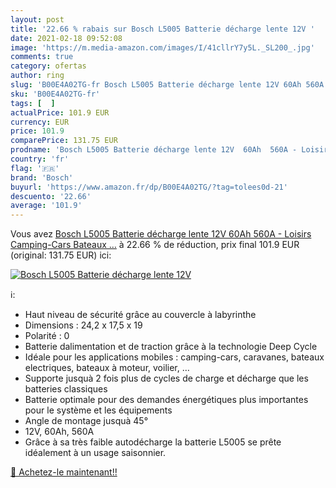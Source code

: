 ```yaml
---
layout: post
title: '22.66 % rabais sur Bosch L5005 Batterie décharge lente 12V '
date: 2021-02-18 09:52:08
image: 'https://m.media-amazon.com/images/I/41cllrY7y5L._SL200_.jpg'
comments: true
category: ofertas
author: ring
slug: 'B00E4A02TG-fr Bosch L5005 Batterie décharge lente 12V 60Ah 560A -...'
sku: 'B00E4A02TG-fr'
tags: [  ]
actualPrice: 101.9 EUR
currency: EUR
price: 101.9
comparePrice: 131.75 EUR
prodname: 'Bosch L5005 Batterie décharge lente 12V  60Ah  560A - Loisirs  Camping-Cars  Bateaux  …'
country: 'fr'
flag: '🇫🇷'
brand: 'Bosch'
buyurl: 'https://www.amazon.fr/dp/B00E4A02TG/?tag=tolees0d-21'
descuento: '22.66'
average: '101.9'
---
```


Vous avez [Bosch L5005 Batterie décharge lente 12V  60Ah  560A - Loisirs  Camping-Cars  Bateaux  …](https://www.amazon.fr/dp/B00E4A02TG/?tag=tolees0d-21)  à  22.66 % de réduction, prix final  101.9 EUR (original: 131.75 EUR) ici:

[![Bosch L5005 Batterie décharge lente 12V ](https://m.media-amazon.com/images/I/41cllrY7y5L._SL200_.jpg)](https://www.amazon.fr/dp/B00E4A02TG/?tag=tolees0d-21)

ℹ️:

- Haut niveau de sécurité grâce au couvercle à labyrinthe
- Dimensions : 24,2 x 17,5 x 19
- Polarité : 0
- Batterie dalimentation et de traction grâce à la technologie Deep Cycle
- Idéale pour les applications mobiles : camping-cars, caravanes, bateaux electriques, bateaux à moteur, voilier, …
- Supporte jusquà 2 fois plus de cycles de charge et décharge que les batteries classiques
- Batterie optimale pour des demandes énergétiques plus importantes pour le système et les équipements
- Angle de montage jusquà 45°
- 12V, 60Ah, 560A
- Grâce à sa très faible autodécharge la batterie L5005 se prête idéalement à un usage saisonnier.

[🛒 Achetez-le maintenant!!](https://www.amazon.fr/dp/B00E4A02TG/?tag=tolees0d-21)
